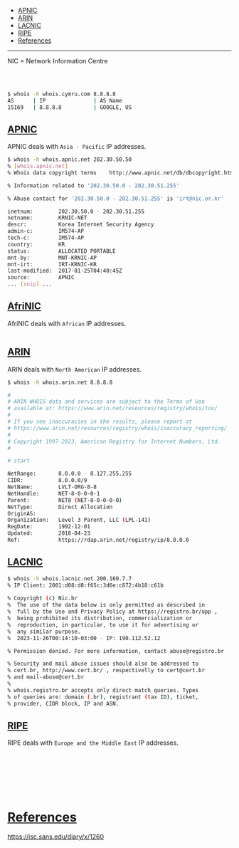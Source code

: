 - [APNIC](#apnic)
- [ARIN](#arin)
- [LACNIC](#lacnic)
- [RIPE](#ripe)
- [References](#references)

-------------------------------------------

NIC = Network Information Centre

## 
```sh

```

## 
```sh
$ whois -h whois.cymru.com 8.8.8.8
AS      | IP               | AS Name
15169   | 8.8.8.8          | GOOGLE, US
```

## [APNIC](#apnic-1)
APNIC deals with `Asia - Pacific` IP addresses.
```sh
$ whois -h whois.apnic.net 202.30.50.50
% [whois.apnic.net]
% Whois data copyright terms    http://www.apnic.net/db/dbcopyright.html

% Information related to '202.30.50.0 - 202.30.51.255'

% Abuse contact for '202.30.50.0 - 202.30.51.255' is 'irt@nic.or.kr'

inetnum:        202.30.50.0 - 202.30.51.255
netname:        KRNIC-NET
descr:          Korea Internet Security Agency
admin-c:        IM574-AP
tech-c:         IM574-AP
country:        KR
status:         ALLOCATED PORTABLE
mnt-by:         MNT-KRNIC-AP
mnt-irt:        IRT-KRNIC-KR
last-modified:  2017-01-25T04:40:45Z
source:         APNIC
... [snip] ... 
```

## [AfriNIC](#afrinic)
AfriNIC deals with `African` IP addresses.
```sh

```
## [ARIN](#arin-1)
ARIN deals with `North American` IP addresses.
```sh
$ whois -h whois.arin.net 8.8.8.8

#
# ARIN WHOIS data and services are subject to the Terms of Use
# available at: https://www.arin.net/resources/registry/whois/tou/
#
# If you see inaccuracies in the results, please report at
# https://www.arin.net/resources/registry/whois/inaccuracy_reporting/
#
# Copyright 1997-2023, American Registry for Internet Numbers, Ltd.
#

# start

NetRange:       8.0.0.0 - 8.127.255.255
CIDR:           8.0.0.0/9
NetName:        LVLT-ORG-8-8
NetHandle:      NET-8-0-0-0-1
Parent:         NET8 (NET-8-0-0-0-0)
NetType:        Direct Allocation
OriginAS:       
Organization:   Level 3 Parent, LLC (LPL-141)
RegDate:        1992-12-01
Updated:        2018-04-23
Ref:            https://rdap.arin.net/registry/ip/8.0.0.0
```

## [LACNIC](#lacnic-1)
```sh
$ whois -h whois.lacnic.net 200.160.7.7
% IP Client: 2001:d08:d8:f65c:3d6e:c872:4b18:c61b
 
% Copyright (c) Nic.br
%  The use of the data below is only permitted as described in
%  full by the Use and Privacy Policy at https://registro.br/upp ,
%  being prohibited its distribution, commercialization or
%  reproduction, in particular, to use it for advertising or
%  any similar purpose.
%  2023-11-26T00:14:10-03:00 - IP: 190.112.52.12

% Permission denied. For more information, contact abuse@registro.br

% Security and mail abuse issues should also be addressed to
% cert.br, http://www.cert.br/ , respectivelly to cert@cert.br
% and mail-abuse@cert.br
%
% whois.registro.br accepts only direct match queries. Types
% of queries are: domain (.br), registrant (tax ID), ticket,
% provider, CIDR block, IP and ASN.
```

## [RIPE](#ripe-1)
RIPE deals with `Europe and the Middle East` IP addresses.
```sh

```




## 
```sh

```

## 
```sh

```

## 
```sh

```

# [References](#references-1)

https://isc.sans.edu/diary/x/1260